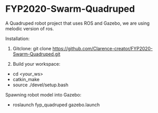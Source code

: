 # FYP2020-Swarm-Quadruped
A Quadruped robot project that uses ROS and Gazebo, we are using melodic version of ros.

Installation:

1. Gitclone: git clone https://github.com/Clarence-creator/FYP2020-Swarm-Quadruped.git

2. Build your workspace:
- cd <your_ws>
- catkin_make
- source ./devel/setup.bash



Spawning robot model into Gazebo:

- roslaunch fyp_quadruped gazebo.launch
